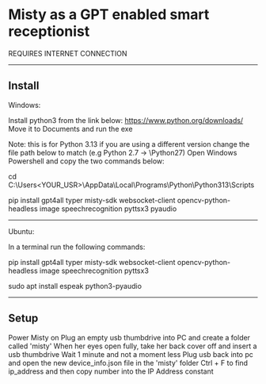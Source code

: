 # Misty as a GPT enabled smart receptionist

REQUIRES INTERNET CONNECTION

----------------------------

## Install

Windows:

Install python3 from the link below:
https://www.python.org/downloads/
Move it to Documents and run the exe

Note: this is for Python 3.13 if you are using a different version change the file path below to match (e.g Python 2.7 -> \Python27\)
Open Windows Powershell and copy the two commands below:

cd C:\Users\<YOUR_USR>\AppData\Local\Programs\Python\Python313\Scripts

pip install gpt4all typer misty-sdk websocket-client opencv-python-headless image speechrecognition pyttsx3 pyaudio

-------------------------------------------------------------------------------------------------------------------

Ubuntu:

In a terminal run the following commands:

pip install gpt4all typer misty-sdk websocket-client opencv-python-headless image speechrecognition pyttsx3

sudo apt install espeak python3-pyaudio

-------------------------------------------------------------------------------------------------------------------

## Setup
Power Misty on
Plug an empty usb thumbdrive into PC and create a folder called 'misty'
When her eyes open fully, take her back cover off and insert a usb thumbdrive
Wait 1 minute and not a moment less
Plug usb back into pc and open the new device_info.json file in the 'misty' folder
Ctrl + F to find ip_address and then copy number into the IP Address constant
